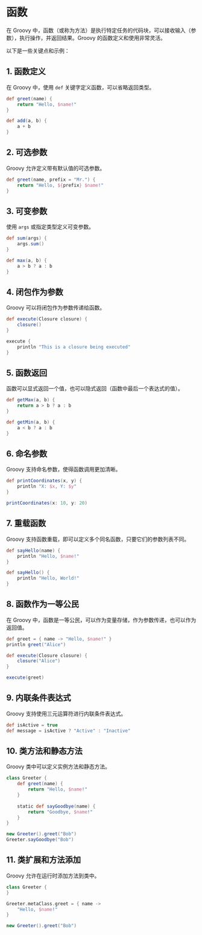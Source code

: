 # 函数

在 Groovy 中，函数（或称为方法）是执行特定任务的代码块，可以接收输入（参数），执行操作，并返回结果。Groovy 的函数定义和使用非常灵活。

以下是一些关键点和示例：

## 1. 函数定义

在 Groovy 中，使用 `def` 关键字定义函数，可以省略返回类型。

```groovy
def greet(name) {
    return "Hello, $name!"
}

def add(a, b) {
    a + b
}
```

## 2. 可选参数

Groovy 允许定义带有默认值的可选参数。

```groovy
def greet(name, prefix = "Mr.") {
    return "Hello, ${prefix} $name!"
}
```

## 3. 可变参数

使用 `args` 或指定类型定义可变参数。

```groovy
def sum(args) {
    args.sum()
}

def max(a, b) {
    a > b ? a : b
}
```

## 4. 闭包作为参数

Groovy 可以将闭包作为参数传递给函数。

```groovy
def execute(Closure closure) {
    closure()
}

execute {
    println "This is a closure being executed"
}
```

## 5. 函数返回

函数可以显式返回一个值，也可以隐式返回（函数中最后一个表达式的值）。

```groovy
def getMax(a, b) {
    return a > b ? a : b
}

def getMin(a, b) {
    a < b ? a : b
}
```

## 6. 命名参数

Groovy 支持命名参数，使得函数调用更加清晰。

```groovy
def printCoordinates(x, y) {
    println "X: $x, Y: $y"
}

printCoordinates(x: 10, y: 20)
```

## 7. 重载函数

Groovy 支持函数重载，即可以定义多个同名函数，只要它们的参数列表不同。

```groovy
def sayHello(name) {
    println "Hello, $name!"
}

def sayHello() {
    println "Hello, World!"
}
```

## 8. 函数作为一等公民

在 Groovy 中，函数是一等公民，可以作为变量存储，作为参数传递，也可以作为返回值。

```groovy
def greet = { name -> "Hello, $name!" }
println greet("Alice")

def execute(Closure closure) {
    closure("Alice")
}

execute(greet)
```

## 9. 内联条件表达式

Groovy 支持使用三元运算符进行内联条件表达式。

```groovy
def isActive = true
def message = isActive ? "Active" : "Inactive"
```

## 10. 类方法和静态方法

Groovy 类中可以定义实例方法和静态方法。

```groovy
class Greeter {
    def greet(name) {
        return "Hello, $name!"
    }
    
    static def sayGoodbye(name) {
        return "Goodbye, $name!"
    }
}

new Greeter().greet("Bob")
Greeter.sayGoodbye("Bob")
```

## 11. 类扩展和方法添加

Groovy 允许在运行时添加方法到类中。

```groovy
class Greeter {
}

Greeter.metaClass.greet = { name ->
    "Hello, $name!"
}

new Greeter().greet("Bob")
```
